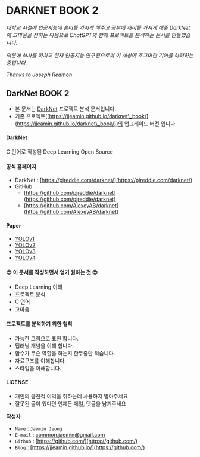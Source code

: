 # DARKNET BOOK 2

_대학교 시절에 인공지능에 흥미를 가지게 해주고 공부에 재미를 가지게 해준 DarkNet에 고마움을 전하는 마음으로 ChatGPT와 함께 프로젝트를 분석하는 문서를 만들었습니다._

_덕분에 석사를 마치고 현재 인공지능 연구원으로써 이 세상에 조그마한 기여를 하려하는 중입니다._ &#x20;

_Thanks to Joseph Redmon_

## DarkNet BOOK 2

* 본 문서는 [DarkNet](https://github.com/pjreddie/darknet) 프로젝트 분석 문서입니다.
* 기존 프로젝트([https://jjeamin.github.io/darknet\_book/](https://jjeamin.github.io/darknet\_book/))의 업그레이드 버전 입니다.

#### DarkNet

C 언어로 작성된 Deep Learning Open Source

#### 공식 홈페이지

* DarkNet : [https://pjreddie.com/darknet/](https://pjreddie.com/darknet/)
* GitHub
  * [https://github.com/pjreddie/darknet](https://github.com/pjreddie/darknet)
  * [https://github.com/AlexeyAB/darknet](https://github.com/AlexeyAB/darknet)

#### Paper

* [YOLOv1](https://arxiv.org/abs/1506.02640)
* [YOLOv2](https://arxiv.org/abs/1612.08242)
* [YOLOv3](https://arxiv.org/abs/1804.02767)
* [YOLOv4](https://arxiv.org/abs/2004.10934)

#### :blush: 이 문서를 작성하면서 얻기 원하는 것 :blush:

* Deep Learning 이해
* 프로젝트 분석
* C 언어
* 고마움

#### 프로젝트를 분석하기 위한 철칙

* 가능한 그림으로 표현 합니다.
* 딥러닝 개념을 이해 합니다.
* 함수가 무슨 역할을 하는지 한두줄만 적습니다.
* 자료구조를 이해합니다.
* 스타일을 이해합니다.

#### LICENSE

* 개인의 금전적 이익을 취하는데 사용하지 말아주세요
* 잘못된 글이 있다면 언제든 메일, 댓글을 남겨주세요

**작성자**

* `Name` : `Jaemin Jeong`
* `E-mail` : common.jaemin@gmail.com
* `Github` : [https://github.com/](https://github.com/)
* `Blog` : [https://jjeamin.github.io/](https://github.com/)
